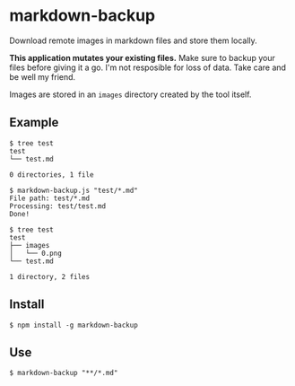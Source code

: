# markdown-backup

Download remote images in markdown files and store them locally.

**This application mutates your existing files.** Make sure to backup your files before giving it a go. I'm not resposible for loss of data. Take care and be well my friend.

Images are stored in an `images` directory created by the tool itself.

## Example

```
$ tree test
test
└── test.md

0 directories, 1 file

$ markdown-backup.js "test/*.md"
File path: test/*.md
Processing: test/test.md
Done!

$ tree test
test
├── images
│   └── 0.png
└── test.md

1 directory, 2 files
```

## Install

```
$ npm install -g markdown-backup
```

## Use

```
$ markdown-backup "**/*.md"
```
